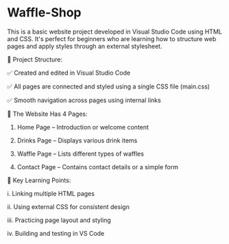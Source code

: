# Waffle-Shop
This is a basic website project developed in Visual Studio Code using HTML and CSS. It's perfect for beginners who are learning how to structure web pages and apply styles through an external stylesheet.

📁 Project Structure:

✅ Created and edited in Visual Studio Code

✅ All pages are connected and styled using a single CSS file (main.css)

✅ Smooth navigation across pages using internal links

📄 The Website Has 4 Pages:
1. Home Page – Introduction or welcome content

2. Drinks Page – Displays various drink items

3. Waffle Page – Lists different types of waffles

4. Contact Page – Contains contact details or a simple form

🎯 Key Learning Points:

i. Linking multiple HTML pages

ii. Using external CSS for consistent design

iii. Practicing page layout and styling

iv. Building and testing in VS Code

